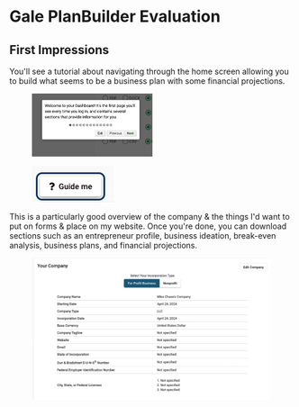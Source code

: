 # Gale PlanBuilder Evaluation

## First Impressions

You'll see a tutorial about navigating through the home screen allowing you to build what seems to be a business plan with some financial projections.&#x20;

<div>

<figure><img src="../.gitbook/assets/CleanShot 2024-04-24 at 18.01.51.png" alt="" width="214"><figcaption></figcaption></figure>

 

<figure><img src="../.gitbook/assets/CleanShot 2024-04-24 at 18.02.11.png" alt=""><figcaption></figcaption></figure>

</div>

This is a particularly good overview of the company & the things I'd want to put on forms & place on my website. Once you're done, you can download sections such as an entrepreneur profile, business ideation, break-even analysis, business plans, and financial projections.&#x20;

<figure><img src="../.gitbook/assets/CleanShot 2024-04-24 at 18.03.40.png" alt=""><figcaption></figcaption></figure>

